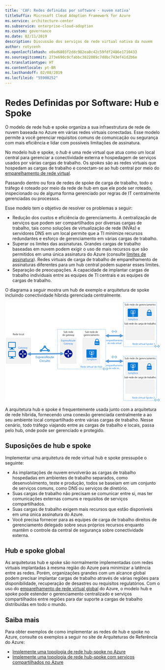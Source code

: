 ```yaml
---
title: 'CAF: Redes definidas por software - nuvem nativa'
titleSuffix: Microsoft Cloud Adoption Framework for Azure
ms.service: architecture-center
ms.subservice: enterprise-cloud-adoption
ms.custom: governance
ms.date: 02/11/2019
description: Discussão dos serviços de rede virtual nativa da nuvem
author: rotycenh
ms.openlocfilehash: e0ad6803f2ddc982ea0c42c59fdf2486e1710433
ms.sourcegitcommit: 273e690c0cfabbc3822089c7d8bc743ef41d2b6e
ms.translationtype: HT
ms.contentlocale: pt-BR
ms.lasthandoff: 02/08/2019
ms.locfileid: "55900252"
---
```

# <a name="software-defined-networks-hub-and-spoke"></a>Redes Definidas por Software: Hub e Spoke

O modelo de rede hub e spoke organiza a sua infraestrutura de rede de nuvem baseada no Azure em várias redes virtuais conectadas. Esse modelo permite a você gerenciar requisitos comuns de comunicação ou segurança com mais eficiência e lidar com possíveis limitações de assinatura.

No modelo hub e spoke, o *hub* é uma rede virtual que atua como um local central para gerenciar a conectividade externa e hospedagem de serviços usados por várias cargas de trabalho. Os *spokes* são as redes virtuais que hospedam as cargas de trabalho e conectam-se ao hub central por meio do [emparelhamento de rede virtual](/virtual-network/virtual-network-peering-overview).

Passando dentro ou fora de redes de spoke de carga de trabalho, todo o tráfego é roteado por meio da rede de hub em que ele pode ser roteado, inspecionado ou de alguma forma gerenciado por regras de IT centralmente gerenciadas ou processos.

Esse modelo tem o objetivo de resolver os problemas a seguir:

- Redução dos custos e eficiência do gerenciamento. A centralização de serviços que podem ser compartilhados por diversas cargas de trabalho, tais como soluções de virtualização de rede (NVAs) e servidores DNS em um local permite que a TI minimize recursos redundantes e esforço de gerenciamento em várias cargas de trabalho.
- Superar os limites das assinaturas. Grandes cargas de trabalho baseadas em nuvem podem exigir o uso de mais recursos que são permitidos em uma única assinatura do Azure (consulte [limites de assinatura](/azure/azure-subscription-service-limits)). Redes virtuais de carga de trabalho de emparelhamento de assinaturas diferentes para um hub central podem superar esses limites.
- Separação de preocupações. A capacidade de implantar cargas de trabalho individuais entre as equipes de TI centrais e as equipes de cargas de trabalho.

O diagrama a seguir mostra um hub de exemplo e arquitetura de spoke incluindo conectividade híbrida gerenciada centralmente.

![Arquitetura da rede hub-spoke](../../../reference-architectures/hybrid-networking/images/hub-spoke.png)

A arquitetura hub e spoke é frequentemente usada junto com a arquitetura de rede híbrida, fornecendo uma conexão gerenciada centralmente a ao seu ambiente local compartilhado entre várias cargas de trabalho. Nesse cenário, todo tráfego viajando entre as cargas de trabalho e locais, passa pelo hub, onde pode ser gerenciado e protegido.

## <a name="hub-and-spoke-assumptions"></a>Suposições de hub e spoke

Implementar uma arquitetura de rede virtual hub e spoke pressupõe o seguinte:

- As implantações de nuvem envolverão as cargas de trabalho hospedadas em ambientes de trabalho separados, como desenvolvimento, teste e produção, todos se baseiam em um conjunto de serviços comuns, como DNS ou serviços de diretório.
- Suas cargas de trabalho não precisam se comunicar entre si, mas ter comunicações externas comuns e requisitos de serviços compartilhados.
- Suas cargas de trabalho exigem mais recursos que estão disponíveis em uma única assinatura do Azure.
- Você precisa fornecer para as equipes de carga de trabalho direitos de gerenciamento delegado sobre seus próprios recursos enquanto mantêm o controle da central de segurança sobre conectividade externa.

## <a name="global-hub-and-spoke"></a>Hub e spoke global

As arquiteturas hub e spoke são normalmente implementadas com redes virtuais implantadas à mesma região do Azure para minimizar a latência entre as redes. Porém, organizações grandes com um alcance global podem precisar implantar cargas de trabalho através de várias regiões para disponibilidade, recuperação de desastres ou requisitos regulatórios. Com o uso do [emparelhamento de rede virtual global](/azure/virtual-network/virtual-network-peering-overview) do Azure, o modelo hub e spoke pode estender o gerenciamento centralizado e serviços compartilhados entre regiões para dar suporte a cargas de trabalho distribuídas em todo o mundo.

## <a name="learn-more"></a>Saiba mais

Para obter exemplos de como implementar as redes de hub e spoke no Azure, consulte os exemplos a seguir no site de Arquiteturas de Referência do Azure:

- [Implemente uma topologia de rede hub-spoke no Azure](../../../reference-architectures/hybrid-networking/hub-spoke.md)
- [Implemente uma topologia de rede hub-spoke com serviços compartilhados no Azure](../../../reference-architectures/hybrid-networking/shared-services.md)
